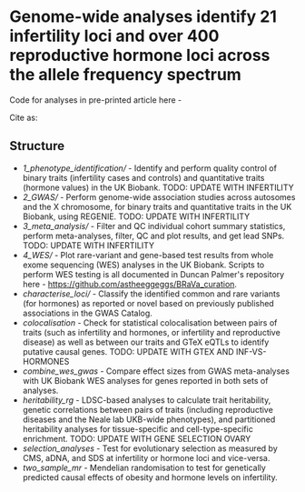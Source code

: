 # Genome-wide analyses identify 21 infertility loci and over 400 reproductive hormone loci across the allele frequency spectrum

Code for analyses in pre-printed article here - 

Cite as: 

## Structure

- *1_phenotype_identification/* - Identify and perform quality control of binary traits (infertility cases and controls) and quantitative traits (hormone values) in the UK Biobank. TODO: UPDATE WITH INFERTILITY
- *2_GWAS/* - Perform genome-wide association studies across autosomes and the X chromosome, for binary traits and quantitative traits in the UK Biobank, using REGENIE. TODO: UPDATE WITH INFERTILITY
- *3_meta_analysis/* - Filter and QC individual cohort summary statistics, perform meta-analyses, filter, QC and plot results, and get lead SNPs. TODO: UPDATE WITH INFERTILITY
- *4_WES/* - Plot rare-variant and gene-based test results from whole exome sequencing (WES) analyses in the UK Biobank. Scripts to perform WES testing is all documented in Duncan Palmer's repository here - https://github.com/astheeggeggs/BRaVa_curation.
- *characterise_loci/* - Classify the identified common and rare variants (for hormones) as reported or novel based on previously published associations in the GWAS Catalog. 
- *colocalisation* - Check for statistical colocalisation between pairs of traits (such as infertility and hormones, or infertility and reproductive disease) as well as between our traits and GTeX eQTLs to identify putative causal genes. TODO: UPDATE WITH GTEX AND INF-VS-HORMONES
- *combine_wes_gwas* - Compare effect sizes from GWAS meta-analyses with UK Biobank WES analyses for genes reported in both sets of analyses. 
- *heritability_rg* - LDSC-based analyses to calculate trait heritability, genetic correlations between pairs of traits (including reproductive diseases and the Neale lab UKB-wide phenotypes), and partitioned heritability analyses for tissue-specific and cell-type-specific enrichment. TODO: UPDATE WITH GENE SELECTION OVARY
- *selection_analyses* - Test for evolutionary selection as measured by CMS, aDNA, and SDS at infertility or hormone loci and vice-versa.
- *two_sample_mr* - Mendelian randomisation to test for genetically predicted causal effects of obesity and hormone levels on infertility.
